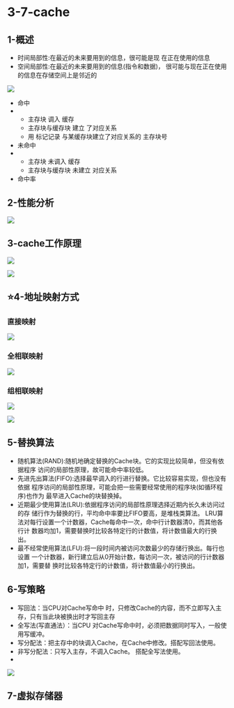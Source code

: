 # 3-7-cache

## 1-概述

* 时间局部性:在最近的未来要用到的信息，很可能是现 在正在使用的信息 
* 空间局部性:在最近的未来要用到的信息\(指令和数据\)， 很可能与现在正在使用的信息在存储空间上是邻近的

![](../../.gitbook/assets/image%20%28123%29.png)



* 命中 
* * 主存块 调入 缓存 
  * 主存块与缓存块 建立 了对应关系 
  * 用 标记记录 与某缓存块建立了对应关系的 主存块号
* 未命中 
* * 主存块 未调入 缓存 
  * 主存块与缓存块 未建立 对应关系
* 命中率

## 2-性能分析

![](../../.gitbook/assets/image%20%28335%29.png)

## 3-cache工作原理

![](../../.gitbook/assets/image%20%2823%29.png)

![](../../.gitbook/assets/image%20%2839%29.png)

## ⭐️4-地址映射方式

### 直接映射

![](../../.gitbook/assets/image%20%28304%29.png)

### 全相联映射

![](../../.gitbook/assets/image%20%28270%29.png)

### 组相联映射

![](../../.gitbook/assets/image%20%2897%29.png)

![](../../.gitbook/assets/image%20%28181%29.png)



## 5-替换算法

*  随机算法\(RAND\):随机地确定替换的Cache块。它的实现比较简单，但没有依据程序 访问的局部性原理，故可能命中率较低。 
* 先进先出算法\(FIFO\):选择最早调入的行进行替换。它比较容易实现，但也没有依据 程序访问的局部性原理，可能会把一些需要经常使用的程序块\(如循环程序\)也作为 最早进入Cache的块替换掉。 
* 近期最少使用算法\(LRU\):依据程序访问的局部性原理选择近期内长久未访问过的存 储行作为替换的行，平均命中率要比FIFO要高，是堆栈类算法。 LRU算法对每行设置一个计数器，Cache每命中一次，命中行计数器清0，而其他各行计 数器均加1，需要替换时比较各特定行的计数值，将计数值最大的行换出。 
* 最不经常使用算法\(LFU\):将一段时间内被访问次数最少的存储行换出。每行也设置 一个计数器，新行建立后从0开始计数，每访问一次，被访问的行计数器加1，需要替 换时比较各特定行的计数值，将计数值最小的行换出。



## 6-写策略

* 写回法：当CPU对Cache写命中 时，只修改Cache的内容，而不立即写入主 存，只有当此块被换出时才写回主存
* 全写法\(写直通法）：当CPU 对Cache写命中时，必须把数据同时写入，一般使用写缓冲。
* 写分配法：把主存中的块调入Cache，在Cache中修改。搭配写回法使用。
* 非写分配法：只写入主存，不调入Cache。 搭配全写法使用。
* 
![](../../.gitbook/assets/image%20%28336%29.png)

## 7-虚拟存储器



